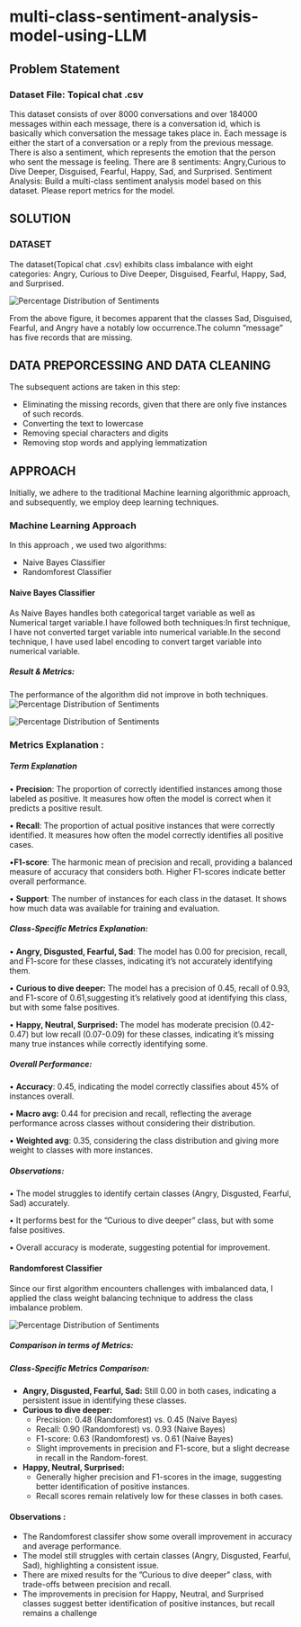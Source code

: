 # multi-class-sentiment-analysis-model-using-LLM
## Problem Statement
### Dataset File: Topical chat .csv
This dataset consists of over 8000 conversations and over 184000 messages within each message, there is a conversation id, which is basically which conversation the message takes place in. Each message is either the start of a conversation or a reply from the previous message. There is also a sentiment, which represents the emotion that the person who sent the message is feeling. There are 8 sentiments: Angry,Curious to Dive Deeper, Disguised, Fearful, Happy, Sad, and Surprised. Sentiment Analysis: Build a multi-class sentiment analysis model based on this dataset. Please report metrics for the model.

## SOLUTION
### DATASET
The dataset(Topical chat .csv) exhibits class imbalance with eight categories: Angry, Curious to Dive Deeper, Disguised, Fearful, Happy, Sad, and Surprised.

![Percentage Distribution of Sentiments](https://github.com/Sakil786/multi-class-sentiment-analysis-model-using-LLM/blob/main/imag1.png)

From the above figure, it becomes apparent that the classes Sad, Disguised, Fearful, and Angry have a notably low occurrence.The column ”message” has five records that are missing.
## DATA PREPORCESSING AND DATA CLEANING
The subsequent actions are taken in this step:
- Eliminating the missing records, given that there are only five instances of such records.
- Converting the text to lowercase
- Removing special characters and digits
- Removing stop words and applying lemmatization
## APPROACH
Initially, we adhere to the traditional Machine learning algorithmic approach, and subsequently, we employ deep learning techniques.
### Machine Learning Approach
In this approach , we used two algorithms:
- Naive Bayes Classifier
- Randomforest Classifier
#### Naive Bayes Classifier
As Naive Bayes handles both categorical target variable as well as Numerical target variable.I have followed both techniques:In first technique, I have not converted target variable into numerical variable.In the second technique, I have used label encoding to convert target variable into numerical variable.
##### Result & Metrics: 
The performance of the algorithm did not improve in both techniques.
![Percentage Distribution of Sentiments](https://github.com/Sakil786/multi-class-sentiment-analysis-model-using-LLM/blob/main/image2.png)

![Percentage Distribution of Sentiments](https://github.com/Sakil786/multi-class-sentiment-analysis-model-using-LLM/blob/main/image3.png)

### Metrics Explanation :
##### Term Explanation
• **Precision**: The proportion of correctly identified instances among those labeled as positive. It measures how often the model is correct when it predicts a positive result.

• **Recall**: The proportion of actual positive instances that were correctly identified. It measures how often the model correctly identifies all positive cases.

•**F1-score**: The harmonic mean of precision and recall, providing a balanced measure of accuracy that considers both. Higher F1-scores indicate better overall performance.

• **Support**: The number of instances for each class in the dataset. It shows how much data was available for training and evaluation.

##### Class-Specific Metrics Explanation:
• **Angry, Disgusted, Fearful, Sad**: The model has 0.00 for precision, recall, and F1-score for these classes, indicating it’s not accurately identifying them.

• **Curious to dive deeper:** The model has a precision of 0.45, recall of 0.93, and F1-score of 0.61,suggesting it’s relatively good at identifying this class, but with some false positives.

• **Happy, Neutral, Surprised:** The model has moderate precision (0.42-0.47) but low recall (0.07-0.09) for these classes, indicating it’s missing many true instances while correctly identifying some.

##### Overall Performance:
• **Accuracy**: 0.45, indicating the model correctly classifies about 45% of instances overall.

• **Macro avg:** 0.44 for precision and recall, reflecting the average performance across classes without considering their distribution.

• **Weighted avg**: 0.35, considering the class distribution and giving more weight to classes with more instances.

##### Observations:
• The model struggles to identify certain classes (Angry, Disgusted, Fearful, Sad) accurately.

• It performs best for the ”Curious to dive deeper” class, but with some false positives.

• Overall accuracy is moderate, suggesting potential for improvement.

#### Randomforest Classifier
Since our first algorithm encounters challenges with imbalanced data, I applied the class weight balancing technique to address the class imbalance problem.

![Percentage Distribution of Sentiments](https://github.com/Sakil786/multi-class-sentiment-analysis-model-using-LLM/blob/main/image4.png)

##### Comparison in terms of Metrics:
##### Class-Specific Metrics Comparison:
- **Angry, Disgusted, Fearful, Sad:** Still 0.00 in both cases, indicating a persistent issue in identifying these classes.
- **Curious to dive deeper:**
   - Precision: 0.48 (Randomforest) vs. 0.45 (Naive Bayes)
   - Recall: 0.90 (Randomforest) vs. 0.93 (Naive Bayes)
   - F1-score: 0.63 (Randomforest) vs. 0.61 (Naive Bayes)
   - Slight improvements in precision and F1-score, but a slight decrease in recall in the Random-forest.
 - **Happy, Neutral, Surprised:**
   - Generally higher precision and F1-scores in the image, suggesting better identification of positive instances.
   - Recall scores remain relatively low for these classes in both cases.
#### Observations :
- The Randomforest classifer show some overall improvement in accuracy and average performance.
- The model still struggles with certain classes (Angry, Disgusted, Fearful, Sad), highlighting a consistent issue.
- There are mixed results for the ”Curious to dive deeper” class, with trade-offs between precision and recall.
- The improvements in precision for Happy, Neutral, and Surprised classes suggest better identification of positive instances, but recall remains a challenge 

